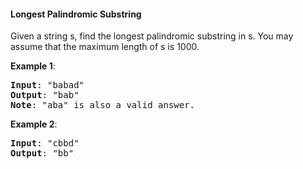 #### Longest Palindromic Substring

Given a string s, find the longest palindromic substring in s. You may assume
that the maximum length of s is 1000.

**Example 1**:
<pre><b>Input</b>: "babad"
<b>Output</b>: "bab"
<b>Note</b>: "aba" is also a valid answer.
</pre>

**Example 2**:
<pre><b>Input</b>: "cbbd"
<b>Output</b>: "bb"
</pre>
